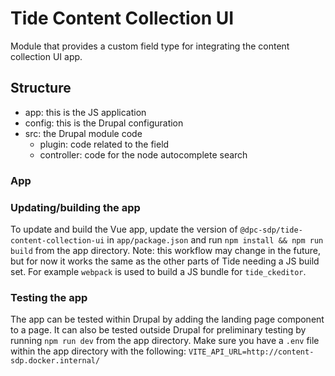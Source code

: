 # Tide Content Collection UI

Module that provides a custom field type for integrating the content collection UI app.

## Structure
- app: this is the JS application
- config: this is the Drupal configuration
- src: the Drupal module code
  - plugin: code related to the field
  - controller: code for the node autocomplete search

### App

### Updating/building the app

To update and build the Vue app, update the version of `@dpc-sdp/tide-content-collection-ui` in `app/package.json` and run `npm install && npm run build` from the app directory.
Note: this workflow may change in the future, but for now it works the same as the other parts of Tide needing a JS build set. For example `webpack` is used to build a JS bundle for `tide_ckeditor`.

### Testing the app

The app can be tested within Drupal by adding the landing page component to a page. It can also be tested outside Drupal for preliminary testing by running `npm run dev` from the app directory. Make sure you have a `.env` file within the app directory with the following: `VITE_API_URL=http://content-sdp.docker.internal/`

